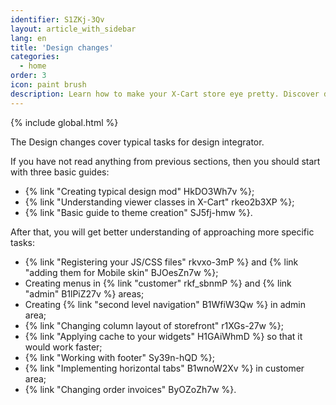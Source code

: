 ```yaml
---
identifier: S1ZKj-3Qv
layout: article_with_sidebar
lang: en
title: 'Design changes'
categories:
  - home
order: 3
icon: paint brush
description: Learn how to make your X-Cart store eye pretty. Discover design patterns for making X-Cart themes.
---
```


{% include global.html %}

The Design changes cover typical tasks for design integrator.

If you have not read anything from previous sections, then you should start with three basic guides:

*   {% link "Creating typical design mod" HkDO3Wh7v %};
*   {% link "Understanding viewer classes in X-Cart" rkeo2b3XP %};
*   {% link "Basic guide to theme creation" SJ5fj-hmw %}.

After that, you will get better understanding of approaching more specific tasks:

*   {% link "Registering your JS/CSS files" rkvxo-3mP %} and {% link "adding them for Mobile skin" BJOesZn7w %};
*   Creating menus in {% link "customer" rkf_sbnmP %} and {% link "admin" B1lPiZ27v %} areas;
*   Creating {% link "second level navigation" B1WfiW3Qw %} in admin area;
*   {% link "Changing column layout of storefront" r1XGs-27w %};
*   {% link "Applying cache to your widgets" H1GAiWhmD %} so that it would work faster;
*   {% link "Working with footer" Sy39n-hQD %};
*   {% link "Implementing horizontal tabs" B1wnoW2Xv %} in customer area;
*   {% link "Changing order invoices" ByOZoZh7w %}.